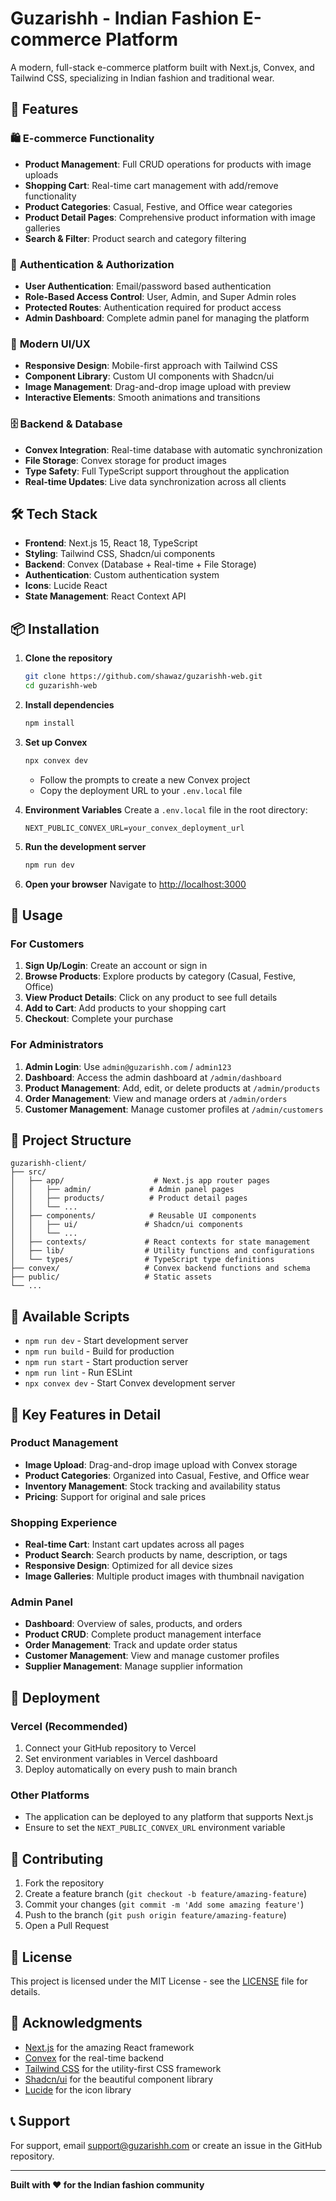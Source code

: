# Guzarishh - Indian Fashion E-commerce Platform

A modern, full-stack e-commerce platform built with Next.js, Convex, and Tailwind CSS, specializing in Indian fashion and traditional wear.

## 🚀 Features

### 🛍️ **E-commerce Functionality**
- **Product Management**: Full CRUD operations for products with image uploads
- **Shopping Cart**: Real-time cart management with add/remove functionality
- **Product Categories**: Casual, Festive, and Office wear categories
- **Product Detail Pages**: Comprehensive product information with image galleries
- **Search & Filter**: Product search and category filtering

### 🔐 **Authentication & Authorization**
- **User Authentication**: Email/password based authentication
- **Role-Based Access Control**: User, Admin, and Super Admin roles
- **Protected Routes**: Authentication required for product access
- **Admin Dashboard**: Complete admin panel for managing the platform

### 🎨 **Modern UI/UX**
- **Responsive Design**: Mobile-first approach with Tailwind CSS
- **Component Library**: Custom UI components with Shadcn/ui
- **Image Management**: Drag-and-drop image upload with preview
- **Interactive Elements**: Smooth animations and transitions

### 🗄️ **Backend & Database**
- **Convex Integration**: Real-time database with automatic synchronization
- **File Storage**: Convex storage for product images
- **Type Safety**: Full TypeScript support throughout the application
- **Real-time Updates**: Live data synchronization across all clients

## 🛠️ **Tech Stack**

- **Frontend**: Next.js 15, React 18, TypeScript
- **Styling**: Tailwind CSS, Shadcn/ui components
- **Backend**: Convex (Database + Real-time + File Storage)
- **Authentication**: Custom authentication system
- **Icons**: Lucide React
- **State Management**: React Context API

## 📦 **Installation**

1. **Clone the repository**
   ```bash
   git clone https://github.com/shawaz/guzarishh-web.git
   cd guzarishh-web
   ```

2. **Install dependencies**
   ```bash
   npm install
   ```

3. **Set up Convex**
   ```bash
   npx convex dev
   ```
   - Follow the prompts to create a new Convex project
   - Copy the deployment URL to your `.env.local` file

4. **Environment Variables**
   Create a `.env.local` file in the root directory:
   ```env
   NEXT_PUBLIC_CONVEX_URL=your_convex_deployment_url
   ```

5. **Run the development server**
   ```bash
   npm run dev
   ```

6. **Open your browser**
   Navigate to [http://localhost:3000](http://localhost:3000)

## 🎯 **Usage**

### **For Customers**
1. **Sign Up/Login**: Create an account or sign in
2. **Browse Products**: Explore products by category (Casual, Festive, Office)
3. **View Product Details**: Click on any product to see full details
4. **Add to Cart**: Add products to your shopping cart
5. **Checkout**: Complete your purchase

### **For Administrators**
1. **Admin Login**: Use `admin@guzarishh.com` / `admin123`
2. **Dashboard**: Access the admin dashboard at `/admin/dashboard`
3. **Product Management**: Add, edit, or delete products at `/admin/products`
4. **Order Management**: View and manage orders at `/admin/orders`
5. **Customer Management**: Manage customer profiles at `/admin/customers`

## 📁 **Project Structure**

```
guzarishh-client/
├── src/
│   ├── app/                    # Next.js app router pages
│   │   ├── admin/             # Admin panel pages
│   │   ├── products/          # Product detail pages
│   │   └── ...
│   ├── components/            # Reusable UI components
│   │   ├── ui/               # Shadcn/ui components
│   │   └── ...
│   ├── contexts/             # React contexts for state management
│   ├── lib/                  # Utility functions and configurations
│   └── types/                # TypeScript type definitions
├── convex/                   # Convex backend functions and schema
├── public/                   # Static assets
└── ...
```

## 🔧 **Available Scripts**

- `npm run dev` - Start development server
- `npm run build` - Build for production
- `npm run start` - Start production server
- `npm run lint` - Run ESLint
- `npx convex dev` - Start Convex development server

## 🌟 **Key Features in Detail**

### **Product Management**
- **Image Upload**: Drag-and-drop image upload with Convex storage
- **Product Categories**: Organized into Casual, Festive, and Office wear
- **Inventory Management**: Stock tracking and availability status
- **Pricing**: Support for original and sale prices

### **Shopping Experience**
- **Real-time Cart**: Instant cart updates across all pages
- **Product Search**: Search products by name, description, or tags
- **Responsive Design**: Optimized for all device sizes
- **Image Galleries**: Multiple product images with thumbnail navigation

### **Admin Panel**
- **Dashboard**: Overview of sales, products, and orders
- **Product CRUD**: Complete product management interface
- **Order Management**: Track and update order status
- **Customer Management**: View and manage customer profiles
- **Supplier Management**: Manage supplier information

## 🚀 **Deployment**

### **Vercel (Recommended)**
1. Connect your GitHub repository to Vercel
2. Set environment variables in Vercel dashboard
3. Deploy automatically on every push to main branch

### **Other Platforms**
- The application can be deployed to any platform that supports Next.js
- Ensure to set the `NEXT_PUBLIC_CONVEX_URL` environment variable

## 🤝 **Contributing**

1. Fork the repository
2. Create a feature branch (`git checkout -b feature/amazing-feature`)
3. Commit your changes (`git commit -m 'Add some amazing feature'`)
4. Push to the branch (`git push origin feature/amazing-feature`)
5. Open a Pull Request

## 📝 **License**

This project is licensed under the MIT License - see the [LICENSE](LICENSE) file for details.

## 🙏 **Acknowledgments**

- [Next.js](https://nextjs.org/) for the amazing React framework
- [Convex](https://convex.dev/) for the real-time backend
- [Tailwind CSS](https://tailwindcss.com/) for the utility-first CSS framework
- [Shadcn/ui](https://ui.shadcn.com/) for the beautiful component library
- [Lucide](https://lucide.dev/) for the icon library

## 📞 **Support**

For support, email support@guzarishh.com or create an issue in the GitHub repository.

---

**Built with ❤️ for the Indian fashion community**
